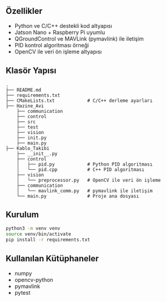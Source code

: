 ## Özellikler
- Python ve C/C++ destekli kod altyapısı
- Jatson Nano + Raspberry Pi uyumlu
- QGroundControl ve MAVLink (pymavlink) ile iletişim
- PID kontrol algoritması örneği
- OpenCV ile veri ön işleme altyapısı

## Klasör Yapısı
```plaintext
.
├── README.md
├── requirements.txt
├── CMakeLists.txt            # C/C++ derleme ayarları
├── Hazine_Avi
    ├── communication
    ├── control
    ├── src
    ├── test
    ├── vision
    ├── init.py
    ├── main.py
├── Kablo_Takibi
    ├── __init__.py
    ├── control
    │   ├── pid.py            # Python PID algoritması
    │   └── pid.cpp           # C++ PID algoritması
    ├── vision
    │   └── preprocessor.py   # OpenCV ile veri ön işleme
    ├── communication
    │   └── mavlink_comm.py   # pymavlink ile iletişim
    └── main.py               # Proje ana dosyası

```

## Kurulum
```sh
python3 -m venv venv
source venv/bin/activate
pip install -r requirements.txt
```

## Kullanılan Kütüphaneler
- numpy
- opencv-python
- pymavlink
- pytest
